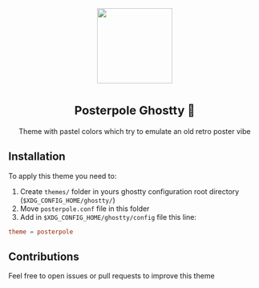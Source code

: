 <div align="center"><img src="https://github.com/user-attachments/assets/5bd3b37f-58ed-4fb8-a7de-3e43ce31812b" width=150, height=150></div>
<h1 align="center" valign="middle" >
  <sup>Posterpole Ghostty 👻</sup> 
</h1>
<p align="center">Theme with pastel colors which try to emulate an old retro poster vibe</p>

## Installation
To apply this theme you need to:
1. Create `themes/` folder in yours ghostty configuration root directory (`$XDG_CONFIG_HOME/ghostty/`)
2. Move `posterpole.conf` file in this folder
3. Add in `$XDG_CONFIG_HOME/ghostty/config` file this line:
```conf
theme = posterpole
```

## Contributions
Feel free to open issues or pull requests to improve this theme
